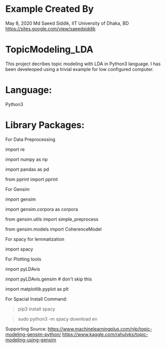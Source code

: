 # Example Created By 
May 8, 2020
Md Saeed Siddik, 
IIT University of Dhaka, BD
https://sites.google.com/view/saeedsiddik

# TopicModeling_LDA
This project decribes topic modeling with LDA in Python3 language. I has been develeoped using a trivial example for low configured computer. 

# Language: 
Python3

# Library Packages: 
For Data Preprocessing 

import re

import numpy as np

import pandas as pd

from pprint import pprint


For Gensim

import gensim

import gensim.corpora as corpora

from gensim.utils import simple_preprocess

from gensim.models import CoherenceModel


For spacy for lemmatization

import spacy


For Plotting tools

import pyLDAvis

import pyLDAvis.gensim  # don't skip this

import matplotlib.pyplot as plt


For Spacial Install Command:
> pip3 install spacy

> sudo python3 -m spacy download en

Supporting Source: 
https://www.machinelearningplus.com/nlp/topic-modeling-gensim-python/
https://www.kaggle.com/rahulvks/topic-modeling-using-gensim
